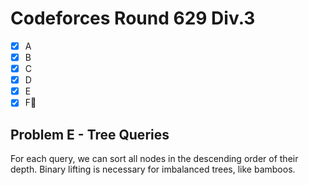 # Codeforces Round 629 Div.3

- [x] A
- [x] B
- [x] C
- [x] D
- [x] E
- [x] F:bookmark_tabs:

## Problem E - Tree Queries

For each query, we can sort all nodes in the descending order of their depth. Binary lifting is necessary for imbalanced trees, like bamboos.

